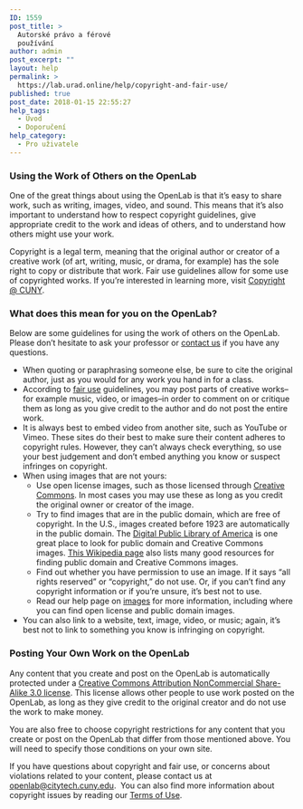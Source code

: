 ```yaml
---
ID: 1559
post_title: >
  Autorské právo a férové
  používání
author: admin
post_excerpt: ""
layout: help
permalink: >
  https://lab.urad.online/help/copyright-and-fair-use/
published: true
post_date: 2018-01-15 22:55:27
help_tags:
  - Úvod
  - Doporučení
help_category:
  - Pro uživatele
---
```

<h3><strong>Using the Work of Others on the OpenLab</strong></h3>
One of the great things about using the OpenLab is that it’s easy to share work, such as writing, images, video, and sound. This means that it’s also important to understand how to respect copyright guidelines, give appropriate credit to the work and ideas of others, and to understand how others might use your work.

Copyright is a legal term, meaning that the original author or creator of a creative work (of art, writing, music, or drama, for example) has the sole right to copy or distribute that work. Fair use guidelines allow for some use of copyrighted works. If you’re interested in learning more, visit <a href="http://www.cuny.edu/libraries/services/copyright.html">Copyright @ CUNY</a>.
<h3>What does this mean for you on the OpenLab?</h3>
Below are some guidelines for using the work of others on the OpenLab. Please don’t hesitate to ask your professor or <a href="https://lab.urad.online/about/contact-us/">contact us</a> if you have any questions.
<ul>
 	<li>When quoting or paraphrasing someone else, be sure to cite the original author, just as you would for any work you hand in for a class.</li>
 	<li>According to <a href="http://www.teachingcopyright.org/handout/fair-use-faq">fair use</a> guidelines, you may post parts of creative works–for example music, video, or images–in order to comment on or critique them as long as you give credit to the author and do not post the entire work.</li>
 	<li>It is always best to embed video from another site, such as YouTube or Vimeo. These sites do their best to make sure their content adheres to copyright rules. However, they can’t always check everything, so use your best judgement and don’t embed anything you know or suspect infringes on copyright.</li>
 	<li>When using images that are not yours:
<ul>
 	<li>Use open license images, such as those licensed through <a href="http://creativecommons.org/licenses/">Creative Commons</a>. In most cases you may use these as long as you credit the original owner or creator of the image.</li>
 	<li>Try to find images that are in the public domain, which are free of copyright. In the U.S., images created before 1923 are automatically in the public domain. The <a href="http://dp.la/">Digital Public Library of America</a> is one great place to look for public domain and Creative Commons images. <a href="http://en.wikipedia.org/wiki/Wikipedia:Public_domain_image_resources">This Wikipedia page</a> also lists many good resources for finding public domain and Creative Commons images.</li>
 	<li>Find out whether you have permission to use an image. If it says “all rights reserved” or “copyright,” do not use. Or, if you can’t find any copyright information or if you’re unsure, it’s best not to use.</li>
 	<li>Read our help page on <a href="https://lab.urad.online/help/following-copyright-guidelines-for-images/">images</a> for more information, including where you can find open license and public domain images.</li>
</ul>
</li>
 	<li>You can also link to a website, text, image, video, or music; again, it’s best not to link to something you know is infringing on copyright.</li>
</ul>
<h3><strong>Posting Your Own Work on the OpenLab</strong></h3>
Any content that you create and post on the OpenLab is automatically protected under a <a href="http://creativecommons.org/licenses/by-nc-sa/3.0/">Creative Commons Attribution NonCommercial Share-Alike 3.0 license</a>. This license allows other people to use work posted on the OpenLab, as long as they give credit to the original creator and do not use the work to make money.

You are also free to choose copyright restrictions for any content that you create or post on the OpenLab that differ from those mentioned above. You will need to specify those conditions on your own site.

If you have questions about copyright and fair use, or concerns about violations related to your content, please contact us at <a href="mailto:openlab@citytech.cuny.edu">openlab@citytech.cuny.edu</a>.  You can also find more information about copyright issues by reading our <a href="https://lab.urad.online/about/terms-of-service/">Terms of Use</a>.